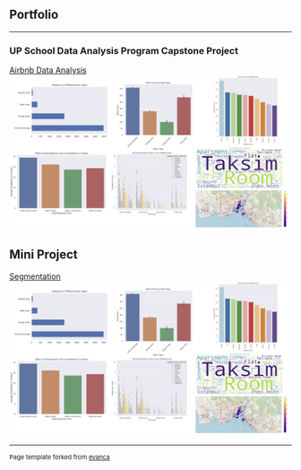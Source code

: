 ## Portfolio

---

### UP School Data Analysis Program Capstone Project

[Airbnb Data Analysis](https://colab.research.google.com/drive/19kTDCfD2-T588uvsQjhS3Yy-Uk2OD46F?usp=sharing)
<img src="images/airbnb-pic.png"/>

## Mini Project

[Segmentation](https://drive.google.com/drive/u/0/folders/1rUb3lM8VzKszAJpXZOlDSSy3mKIOtuNQ)
<img src="images/airbnb-pic.png"/>



---
<p style="font-size:11px">Page template forked from <a href="https://github.com/evanca/quick-portfolio">evanca</a></p>
<!-- Remove above link if you don't want to attibute -->

